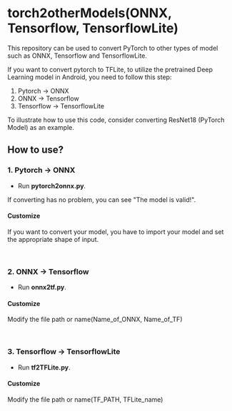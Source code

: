 # torch2otherModels(ONNX, Tensorflow, TensorflowLite)
 
This repository can be used to convert PyTorch to other types of model such as ONNX, Tensorflow and TensorflowLite.

If you want to convert pytorch to TFLite, to utilize the pretrained Deep Learning model in Android, you need to follow this step:

1. Pytorch -> ONNX
2. ONNX -> Tensorflow
3. Tensorflow -> TensorflowLite

To illustrate how to use this code, consider converting ResNet18 (PyTorch Model) as an example.

## How to use?

### 1. Pytorch -> ONNX
- Run __pytorch2onnx.py__.

If converting has no problem, you can see "The model is valid!".


#### Customize

If you want to convert your model, you have to import your model and set the appropriate shape of input.

<br>

### 2. ONNX -> Tensorflow
- Run __onnx2tf.py__.


#### Customize

Modify the file path or name(Name_of_ONNX, Name_of_TF)

<br>

### 3. Tensorflow -> TensorflowLite
- Run __tf2TFLite.py__.

#### Customize

Modify the file path or name(TF_PATH, TFLite_name)
